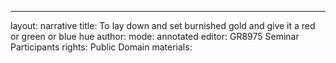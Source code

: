 ---
layout: narrative
title: To lay down and set burnished gold and give it a red or green or blue hue
author:
mode: annotated
editor: GR8975 Seminar Participants
rights: Public Domain
materials: 